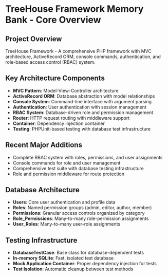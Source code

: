 # TreeHouse Framework Memory Bank - Core Overview

## Project Overview
TreeHouse Framework - A comprehensive PHP framework with MVC architecture, ActiveRecord ORM, console commands, authentication, and role-based access control (RBAC) system.

## Key Architecture Components
- **MVC Pattern**: Model-View-Controller architecture
- **ActiveRecord ORM**: Database abstraction with model relationships
- **Console System**: Command-line interface with argument parsing
- **Authentication**: User authentication with session management
- **RBAC System**: Database-driven role and permission management
- **Router**: HTTP request routing with middleware support
- **Container**: Dependency injection container
- **Testing**: PHPUnit-based testing with database test infrastructure

## Recent Major Additions
- Complete RBAC system with roles, permissions, and user assignments
- Console commands for role and user management
- Comprehensive test suite with database testing infrastructure
- Role and permission middleware for route protection

## Database Architecture
- **Users**: Core user authentication and profile data
- **Roles**: Named permission groups (admin, editor, author, member)
- **Permissions**: Granular access controls organized by category
- **Role_Permissions**: Many-to-many role-permission assignments
- **User_Roles**: Many-to-many user-role assignments

## Testing Infrastructure
- **DatabaseTestCase**: Base class for database-dependent tests
- **In-memory SQLite**: Fast, isolated test database
- **Mock Application Container**: Proper dependency injection for tests
- **Test Isolation**: Automatic cleanup between test methods
